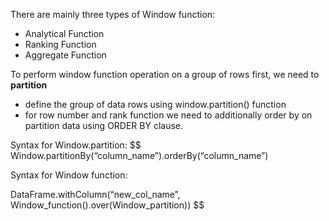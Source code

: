 There are mainly three types of Window function:

- Analytical Function
- Ranking Function
- Aggregate Function

To perform window function operation on a group of rows first, we need to **partition** 

- define the group of data rows using window.partition() function
- for row number and rank function we need to additionally order by on partition data using ORDER BY clause. 

Syntax for Window.partition:
$$
Window.partitionBy(“column_name”).orderBy(“column_name”)

Syntax for Window function:

DataFrame.withColumn(“new_col_name”, Window_function().over(Window_partition))
$$
